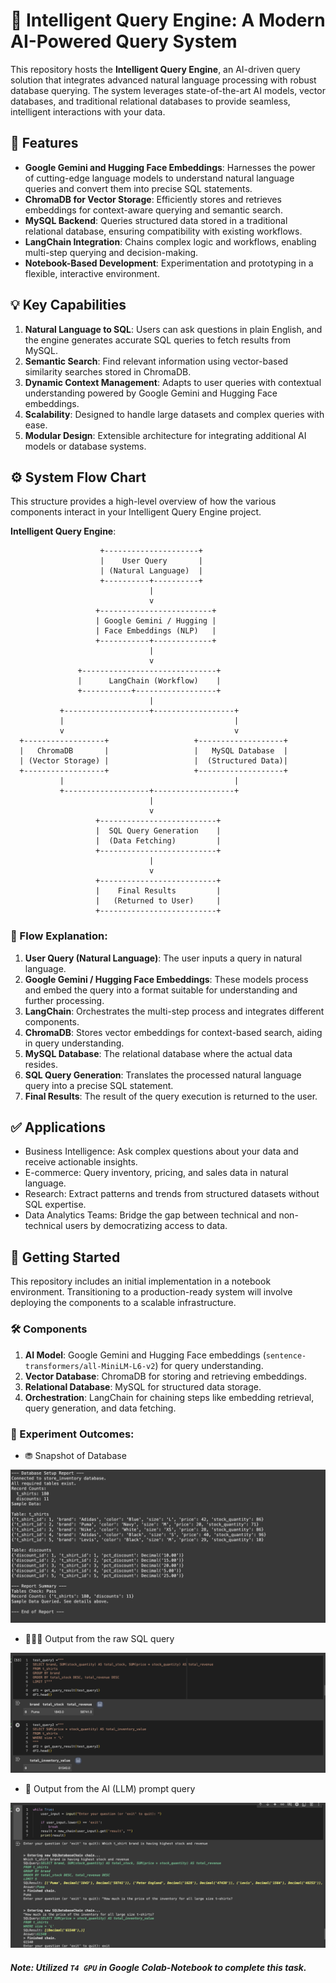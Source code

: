 # 🧠 Intelligent Query Engine: A Modern AI-Powered Query System

This repository hosts the **Intelligent Query Engine**, an AI-driven query solution that integrates advanced natural language processing with robust database querying. The system leverages state-of-the-art AI models, vector databases, and traditional relational databases to provide seamless, intelligent interactions with your data.

## 🌱 Features

- **Google Gemini and Hugging Face Embeddings**: Harnesses the power of cutting-edge language models to understand natural language queries and convert them into precise SQL statements.
- **ChromaDB for Vector Storage**: Efficiently stores and retrieves embeddings for context-aware querying and semantic search.
- **MySQL Backend**: Queries structured data stored in a traditional relational database, ensuring compatibility with existing workflows.
- **LangChain Integration**: Chains complex logic and workflows, enabling multi-step querying and decision-making.
- **Notebook-Based Development**: Experimentation and prototyping in a flexible, interactive environment.

## 💡 Key Capabilities

1. **Natural Language to SQL**: Users can ask questions in plain English, and the engine generates accurate SQL queries to fetch results from MySQL.
2. **Semantic Search**: Find relevant information using vector-based similarity searches stored in ChromaDB.
3. **Dynamic Context Management**: Adapts to user queries with contextual understanding powered by Google Gemini and Hugging Face embeddings.
4. **Scalability**: Designed to handle large datasets and complex queries with ease.
5. **Modular Design**: Extensible architecture for integrating additional AI models or database systems.

## ⚙️ System Flow Chart

This structure provides a high-level overview of how the various components interact in your Intelligent Query Engine project. 

**Intelligent Query Engine**:

```
                    +---------------------+
                    |    User Query       |
                    | (Natural Language)  |
                    +----------+----------+
                               |
                               v
                   +-------------------------+
                   | Google Gemini / Hugging |
                   | Face Embeddings (NLP)   |
                   +-----------+-------------+
                               |
                               v
               +------------------------------+
               |      LangChain (Workflow)    |
               +-----------+------------------+
                               |
           +-------------------+------------------+
           |                                      |
           v                                      v
  +------------------+                   +-------------------+
  |   ChromaDB       |                   |   MySQL Database  |
  | (Vector Storage) |                   |  (Structured Data)|
  +------------------+                   +-------------------+
           |                                      |
           +-------------------+------------------+
                               |
                               v
                   +--------------------------+
                   |  SQL Query Generation    |
                   |  (Data Fetching)         |
                   +--------------------------+
                               |
                               v
                   +--------------------------+
                   |    Final Results         |
                   |   (Returned to User)     |
                   +--------------------------+
```

### 🔄 Flow Explanation:
1. **User Query (Natural Language)**: The user inputs a query in natural language.
2. **Google Gemini / Hugging Face Embeddings**: These models process and embed the query into a format suitable for understanding and further processing.
3. **LangChain**: Orchestrates the multi-step process and integrates different components.
4. **ChromaDB**: Stores vector embeddings for context-based search, aiding in query understanding.
5. **MySQL Database**: The relational database where the actual data resides.
6. **SQL Query Generation**: Translates the processed natural language query into a precise SQL statement.
7. **Final Results**: The result of the query execution is returned to the user.

## ✅ Applications

- Business Intelligence: Ask complex questions about your data and receive actionable insights.
- E-commerce: Query inventory, pricing, and sales data in natural language.
- Research: Extract patterns and trends from structured datasets without SQL expertise.
- Data Analytics Teams: Bridge the gap between technical and non-technical users by democratizing access to data.

## 🚜 Getting Started

This repository includes an initial implementation in a notebook environment. Transitioning to a production-ready system will involve deploying the components to a scalable infrastructure.

### 🛠 Components
1. **AI Model**: Google Gemini and Hugging Face embeddings (`sentence-transformers/all-MiniLM-L6-v2`) for query understanding.
2. **Vector Database**: ChromaDB for storing and retrieving embeddings.
3. **Relational Database**: MySQL for structured data storage.
4. **Orchestration**: LangChain for chaining steps like embedding retrieval, query generation, and data fetching.

### 🔬 Experiment Outcomes:

- ⛃ Snapshot of Database 

![database](images/database.png)

- 👨🏻‍💻 Output from the raw SQL query

![raw sql query](images/raw_query.png)

- 🦾 Output from the AI (LLM) prompt query

![ai prompt query](images/ai_query.png)

##### Note: Utilized `T4 GPU` in Google Colab-Notebook to complete this task.
